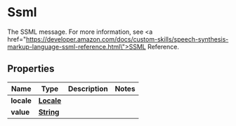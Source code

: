 

# Ssml

The SSML message. For more information, see <a href=\"https://developer.amazon.com/docs/custom-skills/speech-synthesis-markup-language-ssml-reference.html\">SSML Reference</a>.

## Properties

| Name | Type | Description | Notes |
|------------ | ------------- | ------------- | -------------|
|**locale** | [**Locale**](Locale.md) |  |  |
|**value** | [**String**](String.md) |  |  |



